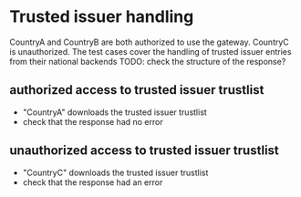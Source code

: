 # Trusted issuer handling 

CountryA and CountryB are both authorized to use the gateway.
CountryC is unauthorized. 
The test cases cover the handling of trusted issuer entries from their national backends
TODO: check the structure of the response?


## authorized access to trusted issuer trustlist

* "CountryA" downloads the trusted issuer trustlist
* check that the response had no error


## unauthorized access to trusted issuer trustlist

* "CountryC" downloads the trusted issuer trustlist
* check that the response had an error


